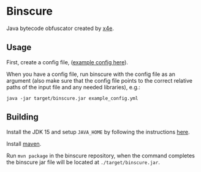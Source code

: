 # Binscure

Java bytecode obfuscator created by [x4e](https://github.com/x4e).

## Usage

First, create a config file, ([example config here](./example_config.yml)).

When you have a config file, run binscure with the config file as an argument (also make sure that the config file points to the correct relative paths of the input file and any needed libraries), e.g.:
```
java -jar target/binscure.jar example_config.yml
```

## Building

Install the JDK 15 and setup `JAVA_HOME` by following the instructions [here](https://docs.oracle.com/cd/E19182-01/821-0917/inst_jdk_javahome_t/index.html).

Install [maven](https://maven.apache.org/install.html).

Run `mvn package` in the binscure repository, when the command completes the binscure jar file will be located at `./target/binscure.jar`.
